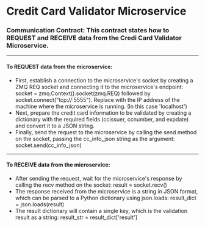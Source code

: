 # Credit Card Validator Microservice

### Communication Contract: This contract states how to REQUEST and RECEIVE data from the Credi Card Validator Microservice.
---

#### To **REQUEST** data from the microservice:

- First, establish a connection to the microservice's socket by creating a ZMQ REQ socket and connecting it to the microservice's endpoint: socket = zmq.Context().socket(zmq.REQ) followed by socket.connect("tcp://<microservice-ip>:5555"). Replace <microservice-ip> with the IP address of the machine where the microservice is running. (In this case 'localhost')
- Next, prepare the credit card information to be validated by creating a dictionary with the required fields (ccissuer, ccnumber, and expdate) and convert it to a JSON string.
- Finally, send the request to the microservice by calling the send method on the socket, passing the cc_info_json string as the argument: socket.send(cc_info_json)
---  
 #### To **RECEIVE** data from the microservice:

- After sending the request, wait for the microservice's response by calling the recv method on the socket: result = socket.recv()
- The response received from the microservice is a string in JSON format, which can be parsed to a Python dictionary using json.loads: result_dict = json.loads(result)
- The result dictionary will contain a single key, which is the validation result as a string: result_str = result_dict['result']
